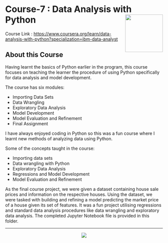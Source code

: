 # Course-7 : Data Analysis with Python <img src="https://raw.githubusercontent.com/roshangrewal/IBM-Data-Science-Professional-Certification/master/IBM-Banner.png" align="right" width="120" />

Course Link : https://www.coursera.org/learn/data-analysis-with-python?specialization=ibm-data-analyst

## About this Course
Having learnt the basics of Python earlier in the program, this course focuses on teaching the learner the procedure of using Python specifically for data analysis and model development.

The course has six modules:
-	Importing Data Sets
-	Data Wrangling
-	Exploratory Data Analysis
-	Model Development
-	Model Evaluation and Refinement
-	Final Assignment

I have always enjoyed coding in Python so this was a fun course where I learnt new methods of analyzing data using Python.

Some of the concepts taught in the course:
-	Importing data sets
-	Data wrangling with Python
-	Exploratory Data Analysis
-	Regressions and Model Development
-	Model Evaluation and Refinement

As the final course project, we were given a dataset containing house sale prices and information on the respective houses. Using the dataset, we were tasked with building and refining a model predicting the market price of a house given its set of features. It was a fun project utilising regressions and standard data analysis procedures like data wrangling and exploratory data analysis.
The completed Jupyter Notebook file is provided in this folder. 


---

<p align="center">
<img src="/Course-7 : Data Analysis with Python/IBM_DataAnalysisWithPython_Certificate.png" >

